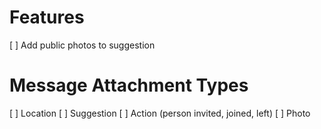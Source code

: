 # Features

 [ ] Add public photos to suggestion
 
# Message Attachment Types

 [ ] Location
 [ ] Suggestion
 [ ] Action (person invited, joined, left)
 [ ] Photo